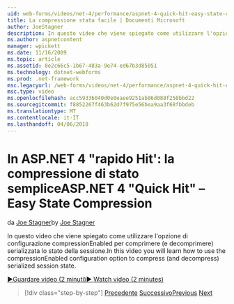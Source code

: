 ```yaml
---
uid: web-forms/videos/net-4/performance/aspnet-4-quick-hit-easy-state-compression
title: La compressione stata facile | Documenti Microsoft
author: JoeStagner
description: In questo video che viene spiegato come utilizzare l'opzione di configurazione compressionEnabled per comprimere (e decomprimere) serializzata lo stato della sessione.
ms.author: aspnetcontent
manager: wpickett
ms.date: 11/16/2009
ms.topic: article
ms.assetid: 8e2c66c5-1b67-483a-9e74-ed67b3d85051
ms.technology: dotnet-webforms
ms.prod: .net-framework
msc.legacyurl: /web-forms/videos/net-4/performance/aspnet-4-quick-hit-easy-state-compression
msc.type: video
ms.openlocfilehash: acc59336040d0e0eaee9251ab86d088f250bbd22
ms.sourcegitcommit: f8852267f463b62d7f975e56bea9aa3f68fbbdeb
ms.translationtype: MT
ms.contentlocale: it-IT
ms.lasthandoff: 04/06/2018
---
```

<a name="aspnet-4-quick-hit--easy-state-compression"></a><span data-ttu-id="48b5f-103">In ASP.NET 4 "rapido Hit': la compressione di stato semplice</span><span class="sxs-lookup"><span data-stu-id="48b5f-103">ASP.NET 4 "Quick Hit" – Easy State Compression</span></span>
====================
<span data-ttu-id="48b5f-104">da [Joe Stagner](https://github.com/JoeStagner)</span><span class="sxs-lookup"><span data-stu-id="48b5f-104">by [Joe Stagner](https://github.com/JoeStagner)</span></span>

<span data-ttu-id="48b5f-105">In questo video che viene spiegato come utilizzare l'opzione di configurazione compressionEnabled per comprimere (e decomprimere) serializzata lo stato della sessione.</span><span class="sxs-lookup"><span data-stu-id="48b5f-105">In this video you will learn how to use the compressionEnabled configuration option to compress (and decompress) serialized session state.</span></span> 

[<span data-ttu-id="48b5f-106">&#9654;Guardare video (2 minuti)</span><span class="sxs-lookup"><span data-stu-id="48b5f-106">&#9654; Watch video (2 minutes)</span></span>](https://channel9.msdn.com/Blogs/ASP-NET-Site-Videos/aspnet-4-quick-hit-easy-state-compression)

> [!div class="step-by-step"]
> <span data-ttu-id="48b5f-107">[Precedente](aspnet-4-quick-hit-selective-view-state.md)
> [Successivo](how-do-i-use-the-viewstatemode-property-for-managing-viewstate.md)</span><span class="sxs-lookup"><span data-stu-id="48b5f-107">[Previous](aspnet-4-quick-hit-selective-view-state.md)
[Next](how-do-i-use-the-viewstatemode-property-for-managing-viewstate.md)</span></span>
